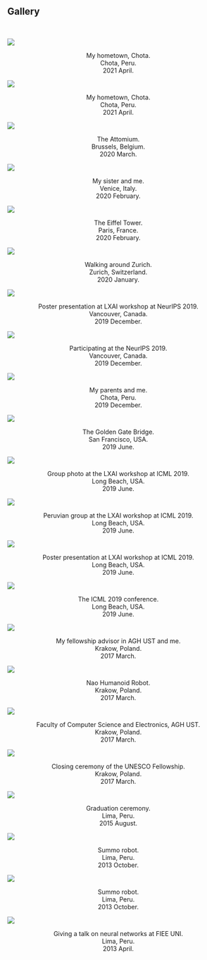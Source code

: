 <h2>Gallery</h2>
<br/>
<p> 
<div class="row">
<!-------------------->
<main class="grid">
<div class="oneThird">
  <img src="https://dennishnf.com/gallery/2021_04_13__peru_chota2.jpg">
  <p style="text-align:center">My hometown, Chota. <br> Chota, Peru. <br> 2021 April.</p>
</div>
<div class="oneThird">
  <img src="https://dennishnf.com/gallery/2021_04_13__peru_chota1.jpg">
  <p style="text-align:center">My hometown, Chota. <br> Chota, Peru. <br> 2021 April.</p>
</div>
<div class="oneThird">
  <img src="https://dennishnf.com/gallery/2020_03_07__belgium_attomium.jpg">
  <p style="text-align:center">The Attomium. <br> Brussels, Belgium. <br> 2020 March.</p>
</div>
<div class="oneThird">
  <img src="https://dennishnf.com/gallery/2020_02_20__italy_sister.jpg">
  <p style="text-align:center">My sister and me. <br> Venice, Italy. <br> 2020 February.</p>
</div>
<div class="oneThird">
  <img src="https://dennishnf.com/gallery/2020_02_15__france_eiffel.jpg">
  <p style="text-align:center">The Eiffel Tower. <br> Paris, France. <br> 2020 February.</p>
</div>
<div class="oneThird">
  <img src="https://dennishnf.com/gallery/2020_01_04__switzerland_zurich.jpg">
  <p style="text-align:center">Walking around Zurich. <br> Zurich, Switzerland. <br> 2020 January.</p>
</div>
<div class="oneThird">
  <img src="https://dennishnf.com/gallery/2019_12_10__canada_lxaineurips2019.jpg">
  <p style="text-align:center">Poster presentation at LXAI workshop at NeurIPS 2019. <br> Vancouver, Canada. <br> 2019 December.</p>
</div>
<div class="oneThird">
  <img src="https://dennishnf.com/gallery/2019_12_08__canada_neurips2019.jpg">
  <p style="text-align:center">Participating at the NeurIPS 2019. <br> Vancouver, Canada. <br> 2019 December.</p>
</div>
<div class="oneThird">
  <img src="https://dennishnf.com/gallery/2019_12_01__peru_papaschota.jpg">
  <p style="text-align:center">My parents and me. <br> Chota, Peru. <br> 2019 December.</p>
</div>
<div class="oneThird">
  <img src="https://dennishnf.com/gallery/2019_06_14__usa_goldengate.jpg">
  <p style="text-align:center">The Golden Gate Bridge. <br> San Francisco, USA. <br> 2019 June.</p>
</div>
<div class="oneThird">
  <img src="https://dennishnf.com/gallery/2019_06_10__usa_lxaiicml20193.jpg">
  <p style="text-align:center">Group photo at the LXAI workshop at ICML 2019. <br> Long Beach, USA. <br> 2019 June.</p>
</div>
<div class="oneThird">
  <img src="https://dennishnf.com/gallery/2019_06_10__usa_lxaiicml20192.jpg">
  <p style="text-align:center">Peruvian group at the LXAI workshop at ICML 2019. <br> Long Beach, USA. <br> 2019 June.</p>
</div>
<div class="oneThird">
  <img src="https://dennishnf.com/gallery/2019_06_10__usa_lxaiicml20191.jpg">
  <p style="text-align:center">Poster presentation at LXAI workshop at ICML 2019. <br> Long Beach, USA. <br> 2019 June.</p>
</div>
<div class="oneThird">
  <img src="https://dennishnf.com/gallery/2019_06_10__usa_icml2019.jpg">
  <p style="text-align:center">The ICML 2019 conference. <br> Long Beach, USA. <br> 2019 June.</p>
</div>
<div class="oneThird">
  <img src="https://dennishnf.com/gallery/2017_03_30__poland_supervisor.jpg">
  <p style="text-align:center">My fellowship advisor in AGH UST and me. <br> Krakow, Poland. <br> 2017 March.</p>
</div>
<div class="oneThird">
  <img src="https://dennishnf.com/gallery/2017_03_30__poland_naorobot.jpg">
  <p style="text-align:center">Nao Humanoid Robot. <br> Krakow, Poland. <br> 2017 March.</p>
</div>
<div class="oneThird">
  <img src="https://dennishnf.com/gallery/2017_03_30__poland_informatyk.jpg">
  <p style="text-align:center">Faculty of Computer Science and Electronics, AGH UST. <br> Krakow, Poland. <br> 2017 March.</p>
</div>
<div class="oneThird">
  <img src="https://dennishnf.com/gallery/2017_03_27__poland_unesco.jpg">
  <p style="text-align:center">Closing ceremony of the UNESCO Fellowship. <br> Krakow, Poland. <br> 2017 March.</p>
</div>
<div class="oneThird">
  <img src="https://dennishnf.com/gallery/2015_08_29__peru_graduation.jpg">
  <p style="text-align:center">Graduation ceremony. <br> Lima, Peru. <br> 2015 August.</p>
</div>
<div class="oneThird">
  <img src="https://dennishnf.com/gallery/2013_10_08__peru_robot2.jpg">
  <p style="text-align:center">Summo robot. <br> Lima, Peru. <br> 2013 October.</p>
</div>
<div class="oneThird">
  <img src="https://dennishnf.com/gallery/2013_10_08__peru_robot1.jpg">
  <p style="text-align:center">Summo robot. <br> Lima, Peru. <br> 2013 October.</p>
</div>
<div class="oneThird">
  <img src="https://dennishnf.com/gallery/2013_04_13__peru_talkieeeuni.jpg">
  <p style="text-align:center">Giving a talk on neural networks at FIEE UNI. <br> Lima, Peru. <br> 2013 April.</p>
</div>
</main>
<!-------------------->
</div>
</p>

